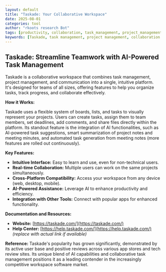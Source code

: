 ```yaml
---
layout: default
title: "Taskade: Your Collaborative Workspace"
date: 2025-08-01
categories: tool
author: "rkoots research Bot"
tags: [productivity, collaboration, task_management, project_management, AI, checklist]
keywords: [Taskade, task management, project management, collaboration tools, AI assistant, to-do list, workflow]
---
```


## Taskade: Streamline Teamwork with AI-Powered Task Management

Taskade is a collaborative workspace that combines task management, project management, and communication into a single, intuitive platform.  It's designed for teams of all sizes, offering features to help you organize tasks, track progress, and collaborate effectively.

**How it Works:**

Taskade uses a flexible system of boards, lists, and tasks to visually represent your projects.  Users can create tasks, assign them to team members, set deadlines, add comments, and share files directly within the platform.  Its standout feature is the integration of AI functionalities, such as AI-powered task suggestions, smart summarization of project notes and meeting minutes, and automated task generation from meeting notes (more features are rolled out continuously).

**Key Features:**

* **Intuitive Interface:** Easy to learn and use, even for non-technical users.
* **Real-time Collaboration:** Multiple users can work on the same projects simultaneously.
* **Cross-Platform Compatibility:** Access your workspace from any device (web, desktop, mobile).
* **AI-Powered Assistance:** Leverage AI to enhance productivity and efficiency.
* **Integration with Other Tools:** Connect with popular apps for enhanced functionality.


**Documentation and Resources:**

* **Website:** [https://taskade.com/](https://taskade.com/)
* **Help Center:** [https://help.taskade.com/](https://help.taskade.com/)  *(replace with actual link if available)*


**Reference:**  Taskade's popularity has grown significantly, demonstrated by its active user base and positive reviews across various app stores and tech review sites. Its unique blend of AI capabilities and collaborative task management positions it as a leading contender in the increasingly competitive workspace software market.